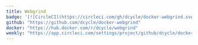 ```yaml
---
title: Webgrind
badge: '[![CircleCI](https://circleci.com/gh/dcycle/docker-webgrind.svg?style=svg)](https://circleci.com/gh/dcycle/docker-webgrind)'
github: "https://github.com/dcycle/docker-webgrind"
docker: "https://hub.docker.com/r/dcycle/webgrind"
weekly: "https://app.circleci.com/settings/project/github/dcycle/docker-webgrind/triggers"
---
```

